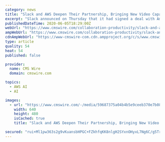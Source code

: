 ```yaml
---
category: news
title: "Slack and AWS Deepen Their Partnership, Bringing New Video Capabilities to Slack"
excerpt: "Slack announced on Thursday that it had signed a deal with Amazon Web Services (AWS) to embed the Amazon Chime voice and video meetings capability into its channel-based messaging application, using the Amazon Chime software development kit (SDK)."
publishedDateTime: 2020-06-05T18:29:00Z
webUrl: "https://www.cmswire.com/collaboration-productivity/slack-and-aws-deepen-their-partnership-bringing-new-video-capabilities-to-slack/"
ampWebUrl: "https://www.cmswire.com/collaboration-productivity/slack-and-aws-deepen-their-partnership-bringing-new-video-capabilities-to-slack/amp/"
cdnAmpWebUrl: "https://www-cmswire-com.cdn.ampproject.org/c/s/www.cmswire.com/collaboration-productivity/slack-and-aws-deepen-their-partnership-bringing-new-video-capabilities-to-slack/amp/"
type: article
quality: 54
heat: 54
published: false

provider:
  name: CMS Wire
  domain: cmswire.com

topics:
  - AWS AI
  - AI

images:
  - url: "https://www.cmswire.com/-/media/59687375a04b4b5e9ceeb370e7b085fd.ashx?mw=1024"
    width: 640
    height: 480
    isCached: true
    title: "Slack and AWS Deepen Their Partnership, Bringing New Video Capabilities to Slack"

secured: "rui+Ml1pw363s2g9vKuansbHPGC+FZkhfqKK8nlgH2SYxnOHyxL7Ng6C/g5TrJpzU23tLUTX07OS4cKJiE2Hpb5spgPnTRf5XNWyrQD45v9il9F9xjVc0l+LTsfXZzPmmg1z7esz/hGW5cdSTjeAQgYal6bdwW89oIHjxh/NRzGRBKPaCeV3MDDC/jBwB++YXfH/euL99T+SxoPIDl9U7GxK+SIC2SgkmLXDApK4/XSnaPQK85wuyEpjWWxTrVVw7qRmilrk4iG5QXlB2oGHvroxn+5HpkhkpED3JCLcu2gSVZ0H5OwZm+Ca1/V4zf6Tv3oa8kbDWO3Is8FvHC4iOwW7sHFTvo3Yq4kj0hh36zXhgTAUwcVgR4EQ4L5qNB2cGQ3WgWjaKhLQ0wOoPFYjpISQNhNhki/Ka0LMjrKIKQVpJ9UkrpoIgUCis9jQ61qtxBeKuV5lWEWo/ySRFMAxNPDqoZZaaW8sSTYqi84bM/s=;Wed7kMjgQW4ouq4bep5TiA=="
---
```



